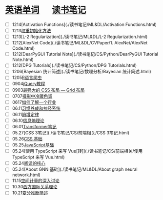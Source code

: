 # [英语单词](./egls/word.html) &emsp;  [读书笔记](./%E8%AF%BB%E4%B9%A6%E7%AC%94%E8%AE%B0/) 




- [ ] 1214[Activation Functions](./读书笔记/ML&DL/Activation Functions.html)
- [ ] 1213[权重初始化方法](./读书笔记/ML&DL/权重初始化方法.html)
- [ ] 1213[L-2 Regularization](./读书笔记/ML&DL/L-2 Regularization.html)
- [ ] 1212[AlexNet Code](./读书笔记/ML&DL/CVPaper/1. AlexNet/AlexNet Code.html)
- [ ] 1212[DearPyGUI Tutorial Note](./读书笔记/CS/Python/DearPyGUI Tutorial Note.html)
- [ ] 1212[DPG Tutorials](./读书笔记/CS/Python/DPG Tutorials.html)
- [ ] 1206[Bayesian 统计简述](./读书笔记/数理分析/Bayesian 统计简述.html) 
- [ ] 1205[R语言爬虫](./读书笔记/CS/R语言学习笔记/R语言爬虫.html)
- [ ] 0904[jQuery教程](https://www.runoob.com/jquery/jquery-tutorial.html) 
- [ ] 0903[最强大的 CSS 布局 — Grid 布局](https://juejin.im/post/6854573220306255880) 
- [ ] 0707[摄影中冷暖色调](./读书笔记/摄影/摄影中冷暖色调.html)
- [ ] 0617[如何了解一个行业](./读书笔记/IDEA整理/如何了解一个行业.html)
- [ ] 06.11[习惯养成和神经系统](./读书笔记/IDEA整理/习惯养成和神经系统.html) 
- [ ] 06.11[熵增定律](./读书笔记/IDEA整理/熵增定律.html) 
- [ ] 06.10[信息熵理论](./读书笔记/IDEA整理/信息熵理论.html) 
- [ ] 06.01[Transformer笔记](./读书笔记/ML&DL/NLP/Transformer笔记.html) 
- [ ] 05.27[CSS 3笔记](./读书笔记/CS/前端相关/CSS 3笔记.html) 
- [ ] 05.26[CSS 基础](./读书笔记/CS/前端相关/CSS基础.html) 
- [ ] 05.25[JavaScript基础](./读书笔记/CS/前端相关/JavaScript基础.html) 
- [ ] 05.24[使用 TypeScript 来写 Vue[转]](./读书笔记/CS/前端相关/使用 TypeScript 来写 Vue.html) 
- [ ] 05.24[阅读的核心](./读书笔记/IDEA整理/阅读的核心.html) 
- [ ] 05.24[About GNN 基础](./读书笔记/ML&DL/About graph neural network.html) 
- [ ] 11.15[空间计量的深入讨论](./读书笔记/计量经济学/空间计量/空间计量经济学的深入讨论.html) 
- [ ] 10.30[西方国际关系理论](./读书笔记/政治学与领导/当代西方国际关系理论/当代西方国际关系理论.html) 
- [ ] 10.21[变分推断简述](./读书笔记/ML&DL/变分推断简述.html)  
